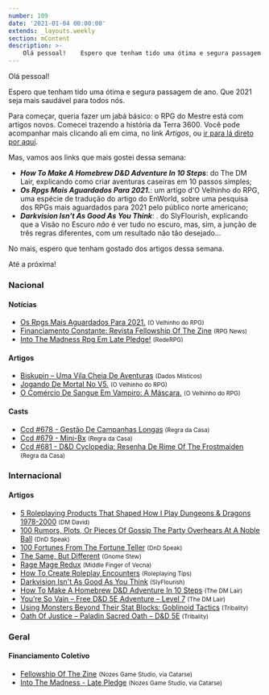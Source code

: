 ```yaml
---
number: 109
date: '2021-01-04 00:00:00'
extends: _layouts.weekly
section: mContent
description: >-
    Olá pessoal!    Espero que tenham tido uma ótima e segura passagem de ano. Que 2021 seja mais saudável para todos nós.    Para começar, queria fazer um jabá básico: o RPG do Mestre está com artigos novos. Comecei trazendo a história da Terra 3600. Você pode acompanhar mais clicando ali em
---
```


Olá pessoal!

Espero que tenham tido uma ótima e segura passagem de ano. Que 2021 seja mais saudável para todos nós.

Para começar, queria fazer um jabá básico: o RPG do Mestre está com artigos novos. Comecei trazendo a história da Terra 3600. Você pode acompanhar mais clicando ali em cima, no link *Artigos*, ou [ir para lá direto por aqui](/artigos/).

Mas, vamos aos links que mais gostei dessa semana:

- **_How To Make A Homebrew D&amp;D Adventure In 10 Steps_**: do The DM Lair, explicando como criar aventuras caseiras em 10 passos simples;
- **_Os Rpgs Mais Aguardados Para 2021._**: um artigo d&#039;O Velhinho do RPG, uma espécie de tradução do artigo do EnWorld, sobre uma pesquisa dos RPGs mais aguardados para 2021 pelo público norte americano;
- **_Darkvision Isn&#039;t As Good As You Think_**: . do SlyFlourish, explicando que a Visão no Escuro *não* é ver tudo no escuro, mas, sim, a junção de três regras diferentes, com um resultado não tão desejado...

No mais, espero que tenham gostado dos artigos dessa semana.

Até a próxima!

### Nacional

#### Notícias

- [Os Rpgs Mais Aguardados Para 2021.] <small>(O Velhinho do RPG)</small>
- [Financiamento Constante: Revista Fellowship Of The Zine] <small>(RPG News)</small>
- [Into The Madness Rpg Em Late Pledge!] <small>(RedeRPG)</small>

#### Artigos

- [Biskupin – Uma Vila Cheia De Aventuras] <small>(Dados Místicos)</small>
- [Jogando De Mortal No V5.] <small>(O Velhinho do RPG)</small>
- [O Comércio De Sangue Em Vampiro: A Máscara.] <small>(O Velhinho do RPG)</small>

#### Casts

- [Ccd #678 - Gestão De Campanhas Longas] <small>(Regra da Casa)</small>
- [Ccd #679 - Mini-Bx] <small>(Regra da Casa)</small>
- [Ccd #681 - D&amp;D Cyclopedia: Resenha De Rime Of The Frostmaiden] <small>(Regra da Casa)</small>

### Internacional

#### Artigos

- [5 Roleplaying Products That Shaped How I Play Dungeons &amp; Dragons 1978-2000] <small>(DM David)</small>
- [100 Rumors, Plots, Or Pieces Of Gossip The Party Overhears At A Noble Ball] <small>(DnD Speak)</small>
- [100 Fortunes From The Fortune Teller] <small>(DnD Speak)</small>
- [The Same, But Different] <small>(Gnome Stew)</small>
- [Rage Mage Redux] <small>(Middle Finger of Vecna)</small>
- [How To Create Roleplay Encounters] <small>(Roleplaying Tips)</small>
- [Darkvision Isn&#039;t As Good As You Think] <small>(SlyFlourish)</small>
- [How To Make A Homebrew D&amp;D Adventure In 10 Steps] <small>(The DM Lair)</small>
- [You’re So Vain – Free D&amp;D 5E Adventure – Level 7] <small>(The DM Lair)</small>
- [Using Monsters Beyond Their Stat Blocks: Goblinoid Tactics] <small>(Tribality)</small>
- [Oath Of Justice – Paladin Sacred Oath – D&amp;D 5E] <small>(Tribality)</small>

### Geral

#### Financiamento Coletivo

- [Fellowship Of The Zine] <small>(Nozes Game Studio, via Catarse)</small>
- [Into The Madness - Late Pledge] <small>(Nozes Game Studio, via Catarse)</small>


[Financiamento Constante: Revista Fellowship Of The Zine]: https://newsrpg.wordpress.com/2020/12/29/financiamento-constante-revista-fellowship-of-the-zine/
[Fellowship Of The Zine]: https://www.catarse.me/fellowship
[Jogando De Mortal No V5.]: https://ovelhinhodorpg.wordpress.com/2020/12/28/jogando-de-mortal-no-v5/
[Using Monsters Beyond Their Stat Blocks: Goblinoid Tactics]: https://www.tribality.com/2020/12/29/using-monsters-beyond-their-stat-blocks-goblinoid-tactics/
[How To Make A Homebrew D&amp;D Adventure In 10 Steps]: https://www.thedmlair.com/2020/12/29/how-to-make-a-homebrew-dd-adventure-in-10-steps/
[5 Roleplaying Products That Shaped How I Play Dungeons &amp; Dragons 1978-2000]: https://dmdavid.com/tag/5-roleplaying-products-that-shaped-how-i-play-dungeons-dragons-1978-2000/
[Ccd #678 - Gestão De Campanhas Longas]: https://regradacasa.podbean.com/e/ccd-678-gestao-de-campanhas-longas/
[Oath Of Justice – Paladin Sacred Oath – D&amp;D 5E]: https://www.tribality.com/2020/12/30/oath-of-justice-paladin-sacred-oath-dd-5e/
[The Same, But Different]: https://gnomestew.com/the-same-but-different/
[Ccd #679 - Mini-Bx]: https://regradacasa.podbean.com/e/ccd-679-mini-bx/
[Rage Mage Redux]: https://mfov.magehandpress.com/2020/12/rage-mage-redux.html
[Into The Madness Rpg Em Late Pledge!]: https://www.rederpg.com.br/2021/01/01/into-the-madness-rpg-em-late-pledge/
[Into The Madness - Late Pledge]: https://www.catarse.me/intothemadness_LP
[O Comércio De Sangue Em Vampiro: A Máscara.]: https://ovelhinhodorpg.wordpress.com/2021/01/02/o-comercio-de-sangue-em-vampiro-a-mascara/
[You’re So Vain – Free D&amp;D 5E Adventure – Level 7]: https://www.thedmlair.com/2021/01/02/youre-so-vain-free-dd-5e-adventure-level-7/
[100 Rumors, Plots, Or Pieces Of Gossip The Party Overhears At A Noble Ball]: http://dndspeak.com/2021/01/100-rumors-plots-or-pieces-of-gossip-the-party-overhears-at-a-noble-ball/
[Os Rpgs Mais Aguardados Para 2021.]: https://ovelhinhodorpg.wordpress.com/2021/01/03/os-rpgs-mais-aguardados-para-2021/
[100 Fortunes From The Fortune Teller]: http://dndspeak.com/2021/01/100-fortunes-from-the-fortune-teller/
[How To Create Roleplay Encounters]: https://www.roleplayingtips.com/npcs-roleplaying/how-to-create-roleplay-encounters/
[Biskupin – Uma Vila Cheia De Aventuras]: https://dadosmisticos.com/2021/01/04/biskupin-uma-vila-cheia-de-aventuras/
[Darkvision Isn&#039;t As Good As You Think]: https://slyflourish.com/darkvision_isnt_as_good_as_you_think.html
[Ccd #681 - D&amp;D Cyclopedia: Resenha De Rime Of The Frostmaiden]: https://regradacasa.podbean.com/e/ccd-681-dd-cyclopedia-resenha-de-rime-of-the-frostmaiden/
